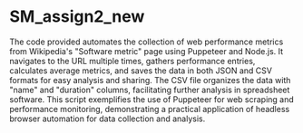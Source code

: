 ﻿# SM_assign2_new
The code provided automates the collection of web performance metrics from Wikipedia's "Software metric" page using Puppeteer and Node.js. It navigates to the URL multiple times, gathers performance entries, calculates average metrics, and saves the data in both JSON and CSV formats for easy analysis and sharing. The CSV file organizes the data with "name" and "duration" columns, facilitating further analysis in spreadsheet software. This script exemplifies the use of Puppeteer for web scraping and performance monitoring, demonstrating a practical application of headless browser automation for data collection and analysis.
